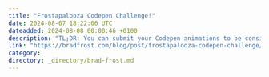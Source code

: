 ```yaml
---
title: "Frostapalooza Codepen Challenge!"
date: 2024-08-07 18:22:06 UTC
dateadded: 2024-08-08 00:00:46 +0100
description: "TL;DR: You can submit your Codepen animations to be considered for display at Frostapalooza! Holy smokes, Frostapalooza is happening next Saturday! We’re about to find out what happens when you give 40 musicians a whole year to plan one night […]"
link: "https://bradfrost.com/blog/post/frostapalooza-codepen-challenge/"
category:
directory: _directory/brad-frost.md
---
```

